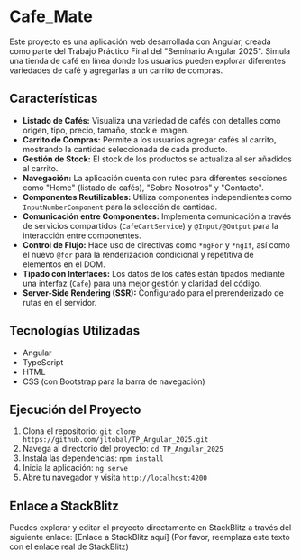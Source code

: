 # Cafe_Mate

Este proyecto es una aplicación web desarrollada con Angular, creada como parte del Trabajo Práctico Final del "Seminario Angular 2025". Simula una tienda de café en línea donde los usuarios pueden explorar diferentes variedades de café y agregarlas a un carrito de compras.

## Características

- **Listado de Cafés:** Visualiza una variedad de cafés con detalles como origen, tipo, precio, tamaño, stock e imagen.
- **Carrito de Compras:** Permite a los usuarios agregar cafés al carrito, mostrando la cantidad seleccionada de cada producto.
- **Gestión de Stock:** El stock de los productos se actualiza al ser añadidos al carrito.
- **Navegación:** La aplicación cuenta con ruteo para diferentes secciones como "Home" (listado de cafés), "Sobre Nosotros" y "Contacto".
- **Componentes Reutilizables:** Utiliza componentes independientes como `InputNumberComponent` para la selección de cantidad.
- **Comunicación entre Componentes:** Implementa comunicación a través de servicios compartidos (`CafeCartService`) y `@Input/@Output` para la interacción entre componentes.
- **Control de Flujo:** Hace uso de directivas como `*ngFor` y `*ngIf`, así como el nuevo `@for` para la renderización condicional y repetitiva de elementos en el DOM.
- **Tipado con Interfaces:** Los datos de los cafés están tipados mediante una interfaz (`Cafe`) para una mejor gestión y claridad del código.
- **Server-Side Rendering (SSR):** Configurado para el prerenderizado de rutas en el servidor.

## Tecnologías Utilizadas

- Angular
- TypeScript
- HTML
- CSS (con Bootstrap para la barra de navegación)

## Ejecución del Proyecto

1.  Clona el repositorio:
    `git clone https://github.com/jltobal/TP_Angular_2025.git`
2.  Navega al directorio del proyecto:
    `cd TP_Angular_2025`
3.  Instala las dependencias:
    `npm install`
4.  Inicia la aplicación:
    `ng serve`
5.  Abre tu navegador y visita `http://localhost:4200`

## Enlace a StackBlitz

Puedes explorar y editar el proyecto directamente en StackBlitz a través del siguiente enlace:
[Enlace a StackBlitz aquí] (Por favor, reemplaza este texto con el enlace real de StackBlitz)
